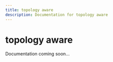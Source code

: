 ```yaml
---
title: topology aware
description: Documentation for topology aware
---
```


# topology aware

Documentation coming soon...
